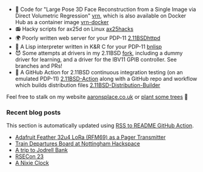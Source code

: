 - 🤡 Code for "Large Pose 3D Face Reconstruction from a Single Image
  via Direct Volumetric Regression"
  [vrn](https://github.com/AaronJackson/vrn), which is also available
  on Docker Hub as a container image
  [vrn-docker](https://github.com/AaronJackson/vrn-docker)
- 📻 Hacky scripts for ax25d on Linux
  [ax25hacks](https://github.com/AaronJackson/ax25hacks)
- 🌍 Poorly written web server for your PDP-11
  [2.11BSDhttpd](https://github.com/AaronJackson/2.11BSDhttpd)
- 🐍 A Lisp interpreter written in K&R C for your PDP-11
  [bnlisp](https://github.com/AaronJackson/bnlisp)
- 😈 Some attempts at drivers in my 2.11BSD
  [fork](https://github.com/AaronJackson/2.11BSD), including a dummy
  driver for learning, and a driver for the IBV11 GPIB controller. See
  branches and PRs!
- 🤖 A GitHub Action for 2.11BSD continuous integration testing (on an
  emulated PDP-11)
  [2.11BSD-Action](https://github.com/AaronJackson/2.11BSD-Action) along 
  with a GitHub repo and workflow which builds distribution files
  [2.11BSD-Distribution-Builder](https://github.com/AaronJackson/2.11BSD-Distribution-Builder)

Feel free to stalk on my website
[aaronsplace.co.uk](http://aaronsplace.co.uk)
or [plant some trees](https://ecologi.com/aaronjackson?r=60ba3335dc24a022bb3f46dc) 🌳


### Recent blog posts

This section is automatically updated using [RSS to README GitHub Action](https://github.com/JasonEtco/rss-to-readme).

<!--START_SECTION:feed-->
* [Adafruit Feather 32u4 LoRa (RFM69) as a Pager Transmitter](http:&#x2F;&#x2F;aaronsplace.co.uk&#x2F;blog&#x2F;2024-03-30-adafruit-feather-32u4-lora-board-sending-pagers-pocsag.html)
* [Train Departures Board at Nottingham Hackspace](http:&#x2F;&#x2F;aaronsplace.co.uk&#x2F;blog&#x2F;2024-03-02-train-departures-display.html)
* [A trip to Jodrell Bank](http:&#x2F;&#x2F;aaronsplace.co.uk&#x2F;blog&#x2F;2023-11-25-jodrell-bank.html)
* [RSECon 23](http:&#x2F;&#x2F;aaronsplace.co.uk&#x2F;blog&#x2F;2023-10-26-rsecon2023.html)
* [A Nixie Clock](http:&#x2F;&#x2F;aaronsplace.co.uk&#x2F;blog&#x2F;2023-10-26-nixie-clock.html)
<!--END_SECTION:feed-->
